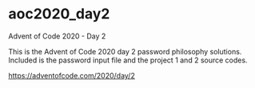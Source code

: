 # aoc2020_day2
Advent of Code 2020 - Day 2

This is the Advent of Code 2020 day 2 password philosophy solutions. Included is 
the password input file and the project 1 and 2 source codes.

https://adventofcode.com/2020/day/2